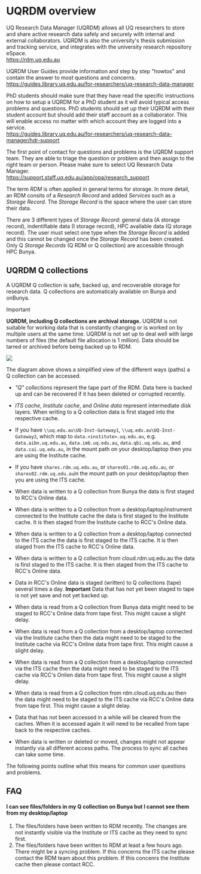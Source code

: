 # UQRDM overview

UQ Research Data Manager (UQRDM) allows all UQ researchers to store and share active research data safely and securely with internal and external collaborators. UQRDM is also the university's thesis submission and tracking service, and integrates with the university research repository eSpace.<br>
https://rdm.uq.edu.au

UQRDM User Guides provide information and step by step "howtos" and contain the answer to most questions and concerns.<br>
https://guides.library.uq.edu.au/for-researchers/uq-research-data-manager

PhD students should make sure that they have read the specific instructions on how to setup a UQRDM for a PhD student as it will avoid typical access problems and questions. PhD students should set up their UQRDM with their student account but should add their staff account as a collaborator. This will enable access no matter with which account they are logged into a service.<br>
https://guides.library.uq.edu.au/for-researchers/uq-research-data-manager/hdr-support

The first point of contact for questions and problems is the UQRDM support team. They are able to triage the question or problem and then assign to the right team or person. Please make sure to select UQ Research Data Manager.<br>
https://support.staff.uq.edu.au/app/opa/research_support

The term *RDM* is often applied in general terms for storage. In more detail, an RDM consits of a *Research Record* and added *Services* such as a *Storage Record*. The *Storage Record* is the space where the user can store their data.

There are 3 different types of *Storage Record*: general data (A storage record), indentifiable data (I storage record), HPC available data (Q storage record). The user must select one type when the *Storage Record* is added and this cannot be changed once the *Storage Record* has been created. Only Q *Storage Records* (Q RDM or Q collection) are accessible through HPC Bunya.

## UQRDM Q collections

A UQRDM Q collection is safe, backed up, and recoverable storage for research data. Q collections are automaticaly available on Bunya and onBunya.

>[!IMPORTANT]
>**UQRDM, including Q collections are archival storage.** UQRDM is not suitable for working data that is constantly changing or is worked on by multiple users at the same time. UQRDM is not set up to deal well with large numbers of files (the default file allocation is 1 million). Data should be tarred or archived before being backed up to RDM. 

![](RDM-graph-Git.bmp)

The diagram above shows a simplified view of the different ways (paths) a Q collection can be accessed. 
* *"Q" collections* represent the tape part of the RDM. Data here is backed up and can be recovered if it has been deleted or corrupted recently.
* *ITS cache*, *Institute cache*, and *Online data* represent intermediate disk layers. When writing to a Q collection data is first staged into the respective cache.
* If you have `\\uq.edu.au\UQ-Inst-Gateway1`, `\\uq.edu.au\UQ-Inst-Gateway2`, which map to `data.<institute>.uq.edu.au`, e.g. `data.aibn.uq.edu.au`, `data.imb.uq.edu.au`, `data.qbi.uq.edu.au`, and `data.cai.uq.edu.au`, in the mount path on your desktop/laptop then you are using the Institute cache.
* If you have `shares.rdm.uq.edu.au`, or `shares01.rdm.uq.edu.au`, or `shares02.rdm.uq.edu.au`in the mount path on your desktop/laptop then you are using the ITS cache.
  
* When data is written to a Q collection from Bunya the data is first staged to RCC's Online data.
* When data is written to a Q collection from a desktop/laptop/instrument connected to the Institute cache the data is first staged to the Institute cache. It is then staged from the Institute cache to RCC's Online data.
* When data is written to a Q collection from a desktop/laptop connected to the ITS cache the data is first staged to the ITS cache. It is then staged from the ITS cache to RCC's Online data.
* When data is written to a Q collection from cloud.rdm.uq.edu.au the data is first staged to the ITS cache. It is then staged from the ITS cache to RCC's Online data.
* Data in RCC's Online data is staged (written) to Q collections (tape) several times a day. **Important** Data that has not yet been staged to tape is not yet save and not yet backed up.

* When data is read from a Q collection from Bunya data might need to be staged to RCC's Online data from tape first. This might cause a slight delay.
* When data is read from a Q collection from a desktop/laptop connected via the Institute cache then the data might need to be staged to the Institute cache via RCC's Online data from tape first. This might cause a slight delay.
* When data is read from a Q collection from a desktop/laptop connected via the ITS cache then the data might need to be staged to the ITS cache via RCC's Onlien data from tape first. This might cause a slight delay.
* When data is read from a Q collection from rdm.cloud.uq.edu.au then the data might need to be staged to the ITS cache via RCC's Online data from tape first. This might cause a slight delay.
* Data that has not been accessed in a while will be cleared from the caches. When it is accessed again it will need to be recalled from tape back to the respective caches.

* When data is written or deleted or moved, changes might not appear instantly via all different access paths. The process to sync all caches can take some time. 

The following points outline what this means for common user questions and problems.

## FAQ

#### I can see files/folders in my Q collection on Bunya but I cannot see them from my desktop/laptop
1) The files/folders have been written to RDM recently. The changes are not instantly visible via the Institute or ITS cache as they need to sync first.
2) The files/folders have been written to RDM at least a few hours ago. There might be a syncing problem. If this concerns the ITS cache please contact the RDM team about this problem. If this concenrs the Institute cache then please contact RCC.

#### 




